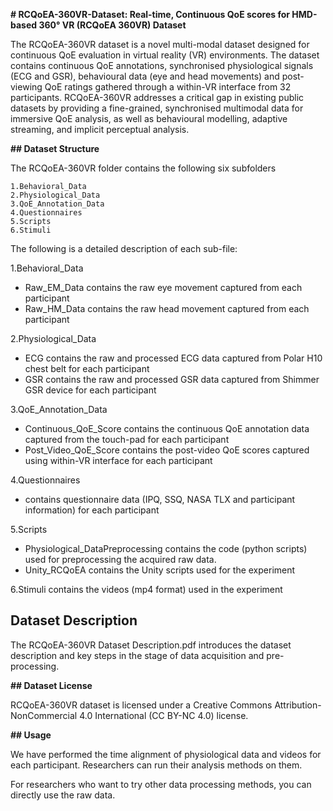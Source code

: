 **# RCQoEA-360VR-Dataset: Real-time, Continuous QoE scores for HMD-based 360° VR (RCQoEA 360VR) Dataset**

The RCQoEA-360VR dataset is a novel multi-modal dataset designed for continuous QoE evaluation in virtual reality (VR) environments. The dataset contains continuous QoE annotations, synchronised physiological signals (ECG and GSR), behavioural data (eye and head movements) and post-viewing QoE ratings gathered through a within-VR interface from 32 participants. RCQoEA-360VR addresses a critical gap in existing public datasets by providing a fine-grained, synchronised multimodal data for immersive QoE analysis, as well as behavioural modelling, adaptive streaming, and implicit perceptual analysis.

**## Dataset Structure**

The RCQoEA-360VR folder contains the following six subfolders

    1.Behavioral_Data
    2.Physiological_Data
    3.QoE_Annotation_Data
    4.Questionnaires
    5.Scripts
    6.Stimuli

The following is a detailed description of each sub-file:

1.Behavioral_Data

- Raw_EM_Data
	contains the raw eye movement captured from each participant
- Raw_HM_Data
	contains the raw head movement captured from each participant

2.Physiological_Data

- ECG
	contains the raw and processed ECG data captured from Polar H10 chest belt for each participant
- GSR
	contains the raw and processed GSR data captured from Shimmer GSR device for each participant

3.QoE_Annotation_Data

- Continuous_QoE_Score
	contains the continuous QoE annotation data captured from the touch-pad for each participant
- Post_Video_QoE_Score
	contains the post-video QoE scores captured using within-VR interface for each participant

4.Questionnaires

- contains questionnaire data (IPQ, SSQ, NASA TLX and participant information) for each participant

5.Scripts

- Physiological_DataPreprocessing
	contains the code (python scripts) used for preprocessing the acquired raw data.
- Unity_RCQoEA
	contains the Unity scripts used for the experiment

6.Stimuli
    contains the videos (mp4 format) used in the experiment

## **Dataset Description**

The RCQoEA-360VR Dataset Description.pdf introduces the dataset description and key steps in the stage of data acquisition and pre-processing.

**## Dataset License**

RCQoEA-360VR dataset is licensed under a Creative Commons Attribution-NonCommercial 4.0 International (CC BY-NC 4.0) license.

**## Usage**

We have performed the time alignment of physiological data and videos for each participant. Researchers can run their analysis methods on them.

For researchers who want to try other data processing methods, you can directly use the raw data.